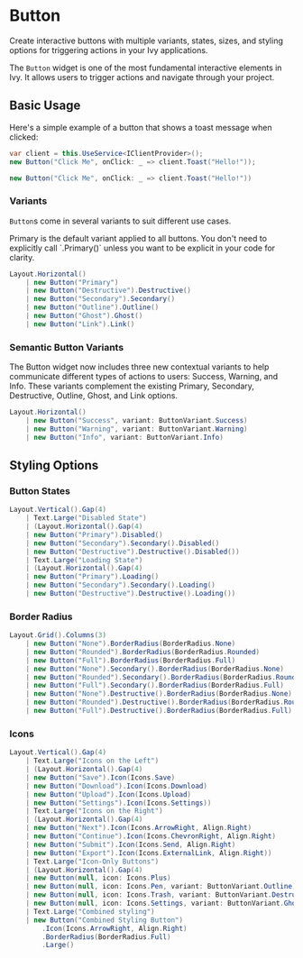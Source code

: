 ﻿---
prepare: |
  var client = this.UseService<IClientProvider>();
---

# Button

<Ingress>
Create interactive buttons with multiple variants, states, sizes, and styling options for triggering actions in your Ivy applications.
</Ingress>

The `Button` widget is one of the most fundamental interactive elements in Ivy. It allows users to trigger actions and navigate through your project.

## Basic Usage

Here's a simple example of a button that shows a toast message when clicked:

```csharp
var client = this.UseService<IClientProvider>();
new Button("Click Me", onClick: _ => client.Toast("Hello!"));
```

```csharp demo
new Button("Click Me", onClick: _ => client.Toast("Hello!"))
```

### Variants

`Button`s come in several variants to suit different use cases.

<Callout Type="tip">
Primary is the default variant applied to all buttons. You don't need to explicitly call `.Primary()` unless you want to be explicit in your code for clarity.
</Callout>

```csharp demo-tabs
Layout.Horizontal()
    | new Button("Primary")
    | new Button("Destructive").Destructive()
    | new Button("Secondary").Secondary()
    | new Button("Outline").Outline()
    | new Button("Ghost").Ghost()
    | new Button("Link").Link()
```

### Semantic Button Variants

The Button widget now includes three new contextual variants to help communicate different types of actions to users: Success, Warning, and Info. These variants complement the existing Primary, Secondary, Destructive, Outline, Ghost, and Link options.

```csharp demo-tabs
Layout.Horizontal()
    | new Button("Success", variant: ButtonVariant.Success)
    | new Button("Warning", variant: ButtonVariant.Warning)
    | new Button("Info", variant: ButtonVariant.Info)
```

## Styling Options

### Button States

```csharp demo-tabs
Layout.Vertical().Gap(4)
    | Text.Large("Disabled State")
    | (Layout.Horizontal().Gap(4)
    | new Button("Primary").Disabled()
    | new Button("Secondary").Secondary().Disabled()
    | new Button("Destructive").Destructive().Disabled())
    | Text.Large("Loading State")
    | (Layout.Horizontal().Gap(4)
    | new Button("Primary").Loading()
    | new Button("Secondary").Secondary().Loading()
    | new Button("Destructive").Destructive().Loading())
```

### Border Radius

```csharp demo-tabs
Layout.Grid().Columns(3)
    | new Button("None").BorderRadius(BorderRadius.None)
    | new Button("Rounded").BorderRadius(BorderRadius.Rounded)
    | new Button("Full").BorderRadius(BorderRadius.Full)
    | new Button("None").Secondary().BorderRadius(BorderRadius.None)
    | new Button("Rounded").Secondary().BorderRadius(BorderRadius.Rounded)
    | new Button("Full").Secondary().BorderRadius(BorderRadius.Full)
    | new Button("None").Destructive().BorderRadius(BorderRadius.None)
    | new Button("Rounded").Destructive().BorderRadius(BorderRadius.Rounded)
    | new Button("Full").Destructive().BorderRadius(BorderRadius.Full)
```

### Icons

```csharp demo-tabs
Layout.Vertical().Gap(4)
    | Text.Large("Icons on the Left")
    | (Layout.Horizontal().Gap(4)
    | new Button("Save").Icon(Icons.Save)
    | new Button("Download").Icon(Icons.Download)
    | new Button("Upload").Icon(Icons.Upload)
    | new Button("Settings").Icon(Icons.Settings))
    | Text.Large("Icons on the Right")
    | (Layout.Horizontal().Gap(4)
    | new Button("Next").Icon(Icons.ArrowRight, Align.Right)
    | new Button("Continue").Icon(Icons.ChevronRight, Align.Right)
    | new Button("Submit").Icon(Icons.Send, Align.Right)
    | new Button("Export").Icon(Icons.ExternalLink, Align.Right))
    | Text.Large("Icon-Only Buttons")
    | (Layout.Horizontal().Gap(4)
    | new Button(null, icon: Icons.Plus)
    | new Button(null, icon: Icons.Pen, variant: ButtonVariant.Outline)
    | new Button(null, icon: Icons.Trash, variant: ButtonVariant.Destructive)
    | new Button(null, icon: Icons.Settings, variant: ButtonVariant.Ghost))
    | Text.Large("Combined styling")
    | new Button("Combined Styling Button")
        .Icon(Icons.ArrowRight, Align.Right)
        .BorderRadius(BorderRadius.Full)
        .Large()
```

<WidgetDocs Type="Ivy.Button" ExtensionTypes="Ivy.ButtonExtensions" SourceUrl="https://github.com/Ivy-Interactive/Ivy-Framework/blob/main/Ivy/Widgets/Button.cs"/>
